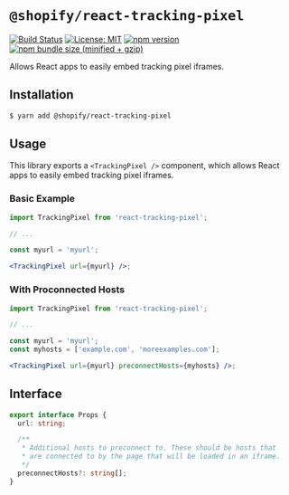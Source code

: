 # `@shopify/react-tracking-pixel`

[![Build Status](https://travis-ci.org/Shopify/quilt.svg?branch=master)](https://travis-ci.org/Shopify/quilt)
[![License: MIT](https://img.shields.io/badge/License-MIT-green.svg)](LICENSE.md) [![npm version](https://badge.fury.io/js/%40shopify%2Freact-tracking-pixel.svg)](https://badge.fury.io/js/%40shopify%2Freact-tracking-pixel.svg) [![npm bundle size (minified + gzip)](https://img.shields.io/bundlephobia/minzip/@shopify/react-tracking-pixel.svg)](https://img.shields.io/bundlephobia/minzip/@shopify/react-tracking-pixel.svg)

Allows React apps to easily embed tracking pixel iframes.

## Installation

```bash
$ yarn add @shopify/react-tracking-pixel
```

## Usage

This library exports a `<TrackingPixel />` component, which allows React apps to easily embed tracking pixel iframes.

### Basic Example

```jsx
import TrackingPixel from 'react-tracking-pixel';

// ...

const myurl = 'myurl';

<TrackingPixel url={myurl} />;
```

### With Proconnected Hosts

```jsx
import TrackingPixel from 'react-tracking-pixel';

// ...

const myurl = 'myurl';
const myhosts = ['example.com', 'moreexamples.com'];

<TrackingPixel url={myurl} preconnectHosts={myhosts} />;
```

## Interface

```typescript
export interface Props {
  url: string;

  /**
   * Additional hosts to preconnect to. These should be hosts that
   * are connected to by the page that will be loaded in an iframe.
   */
  preconnectHosts?: string[];
}
```
